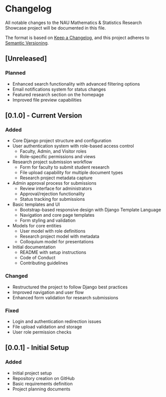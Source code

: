 # Changelog

All notable changes to the NAU Mathematics & Statistics Research Showcase project will be documented in this file.

The format is based on [Keep a Changelog](https://keepachangelog.com/en/1.0.0/),
and this project adheres to [Semantic Versioning](https://semver.org/spec/v2.0.0.html).

## [Unreleased]

### Planned

- Enhanced search functionality with advanced filtering options
- Email notifications system for status changes
- Featured research section on the homepage
- Improved file preview capabilities

## [0.1.0] - Current Version

### Added

- Core Django project structure and configuration
- User authentication system with role-based access control
  - Faculty, Admin, and Visitor roles
  - Role-specific permissions and views
- Research project submission workflow
  - Form for faculty to submit student research
  - File upload capability for multiple document types
  - Research project metadata capture
- Admin approval process for submissions
  - Review interface for administrators
  - Approval/rejection functionality
  - Status tracking for submissions
- Basic templates and UI
  - Bootstrap-based responsive design with Django Template Language
  - Navigation and core page templates
  - Form styling and validation
- Models for core entities
  - User model with role definitions
  - Research project model with metadata
  - Colloquium model for presentations
- Initial documentation
  - README with setup instructions
  - Code of Conduct
  - Contributing guidelines

### Changed

- Restructured the project to follow Django best practices
- Improved navigation and user flow
- Enhanced form validation for research submissions

### Fixed

- Login and authentication redirection issues
- File upload validation and storage
- User role permission checks

## [0.0.1] - Initial Setup

### Added

- Initial project setup
- Repository creation on GitHub
- Basic requirements definition
- Project planning documents
